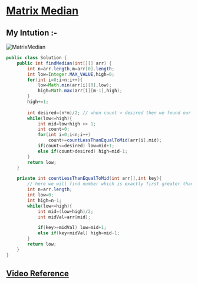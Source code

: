 # **[Matrix Median](https://www.interviewbit.com/problems/matrix-median/)**
## **My Intution :-**
![MatrixMedian](https://user-images.githubusercontent.com/71629248/124987510-936ced80-e05a-11eb-9cd2-f55d9aafdf66.png)

```java
public class Solution {
    public int findMedian(int[][] arr) {
        int n=arr.length,m=arr[0].length;
        int low=Integer.MAX_VALUE,high=0;
        for(int i=0;i<n;i++){
            low=Math.min(arr[i][0],low);
            high=Math.max(arr[i][m-1],high);
        }
        high+=1;
               
        int desired=(n*m)/2; // when count > desired then we found our answer
        while(low<=high){
            int mid=low+high >> 1;
            int count=0;
            for(int i=0;i<n;i++)
                count+=countLessThanEqualToMid(arr[i],mid);
            if(count<=desired) low=mid+1;
            else if(count>desired) high=mid-1;    
        }
        return low;
    }

    private int countLessThanEqualToMid(int arr[],int key){
        // here we will find number which is exactly first greater than key
        int n=arr.length;
        int low=0;
        int high=n-1;
        while(low<=high){
            int mid=(low+high)/2;
            int midVal=arr[mid];

            if(key>=midVal) low=mid+1; 
            else if(key<midVal) high=mid-1;
        }
        return low;
    }
}

```
## **[Video Reference](https://youtu.be/63fPPOdIr2c)**
